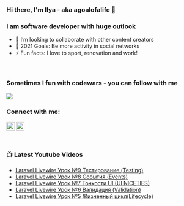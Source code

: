 ### Hi there, I'm Ilya - aka agoalofalife 👋
### I am software developer with huge outlook
- 👯 I’m looking to collaborate with other content creators
- 🥅 2021 Goals: Be more activity in social networks
- ⚡ Fun facts: I love to sport, renovation and work!

<br>

### Sometimes I fun with codewars - you can follow with me

<img src="https://www.codewars.com/users/agoalofalife/badges/small"/>

### Connect with me:

[<img align="left" alt="agoalofalife | YouTube" width="22px" src="https://cdn.jsdelivr.net/npm/simple-icons@v3/icons/youtube.svg" />][youtube]
<!-- [<img align="left" alt="codeSTACKr | Twitter" width="22px" src="https://cdn.jsdelivr.net/npm/simple-icons@v3/icons/twitter.svg" />][twitter] -->
<!-- [<img align="left" alt="codeSTACKr | LinkedIn" width="22px" src="https://cdn.jsdelivr.net/npm/simple-icons@v3/icons/linkedin.svg" />][linkedin] -->
[<img align="left" alt="agoalofalife | Instagram" width="22px" src="https://cdn.jsdelivr.net/npm/simple-icons@v3/icons/instagram.svg" />][instagram]

<br />

<!-- ### Languages and Tools: -->
<!-- 
[<img align="left" alt="JavaScript" width="26px" src="https://raw.githubusercontent.com/github/explore/80688e429a7d4ef2fca1e82350fe8e3517d3494d/topics/javascript/javascript.png" />][jsplaylist]
[<img align="left" alt="Node.js" width="26px" src="https://raw.githubusercontent.com/github/explore/80688e429a7d4ef2fca1e82350fe8e3517d3494d/topics/nodejs/nodejs.png" />][webdevplaylist]
[<img align="left" alt="SQL" width="26px" src="https://raw.githubusercontent.com/github/explore/80688e429a7d4ef2fca1e82350fe8e3517d3494d/topics/sql/sql.png" />][webdevplaylist]
[<img align="left" alt="MySQL" width="26px" src="https://raw.githubusercontent.com/github/explore/80688e429a7d4ef2fca1e82350fe8e3517d3494d/topics/mysql/mysql.png" />][webdevplaylist]
[<img align="left" alt="Git" width="26px" src="https://raw.githubusercontent.com/github/explore/80688e429a7d4ef2fca1e82350fe8e3517d3494d/topics/git/git.png" />][webdevplaylist]
[<img align="left" alt="GitHub" width="26px" src="https://raw.githubusercontent.com/github/explore/78df643247d429f6cc873026c0622819ad797942/topics/github/github.png" />][webdevplaylist]
[<img align="left" alt="Terminal" width="26px" src="https://raw.githubusercontent.com/github/explore/80688e429a7d4ef2fca1e82350fe8e3517d3494d/topics/terminal/terminal.png" />][webdevplaylist] -->

<br />
<br />

### 📺 Latest Youtube Videos
<!-- YOUTUBE:START -->
- [Laravel Livewire Урок №9 Тестирование (Testing)](https://www.youtube.com/watch?v=OLfWxL10Rr8)
- [Laravel Livewire Урок №8 События (Events)](https://www.youtube.com/watch?v=tfdKVS-hOGE)
- [Laravel Livewire Урок №7 Тонкости UI (UI NICETIES)](https://www.youtube.com/watch?v=penO1oqr9PM)
- [Laravel Livewire Урок №6 Валидация (Validation)](https://www.youtube.com/watch?v=3U0MhnorVcU)
- [Laravel Livewire Урок №5 Жизненный цикл(Lifecycle)](https://www.youtube.com/watch?v=sMraiVNRd5w)
<!-- YOUTUBE:END -->

<!--
**agoalofalife/agoalofalife** is a ✨ _special_ ✨ repository because its `README.md` (this file) appears on your GitHub profile.

Here are some ideas to get you started:

- 🔭 I’m currently working on ...
- 🌱 I’m currently learning ...
- 👯 I’m looking to collaborate on ...
- 🤔 I’m looking for help with ...
- 💬 Ask me about ...
- 📫 How to reach me: ...
- 😄 Pronouns: ...
- ⚡ Fun fact: ...
-->


<!-- [website]: https://codeSTACKr.com
[course]: http://vsCodeHero.com
[twitter]: https://twitter.com/codeSTACKr -->
[webdevplaylist]: https://www.youtube.com/playlist?list=PLkwxH9e_vrAJ0WbEsFA9W3I1W-g_BTsbt
[youtube]: https://www.youtube.com/channel/UCuJGZRp-fHhfkptUYVdplAA
[instagram]: https://instagram.com/agoalofalife
<!-- [linkedin]: https://linkedin.com/in/codeSTACKr -->
